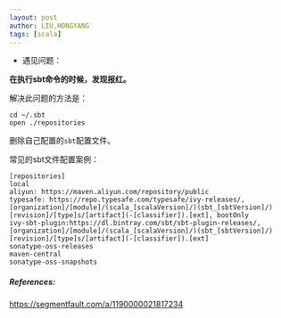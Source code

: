 ```yaml
---
layout: post
author: LIU,HONGYANG	
tags: [scala]
---
```




- 遇见问题：

**在执行sbt命令的时候，发现报红。**

解决此问题的方法是：

```
cd ~/.sbt 
open ./repositories 
```



删除自己配置的`sbt`配置文件。



常见的sbt文件配置案例：

```
[repositories]
local
aliyun: https://maven.aliyun.com/repository/public
typesafe: https://repo.typesafe.com/typesafe/ivy-releases/, [organization]/[module]/(scala_[scalaVersion]/)(sbt_[sbtVersion]/)[revision]/[type]s/[artifact](-[classifier]).[ext], bootOnly
ivy-sbt-plugin:https://dl.bintray.com/sbt/sbt-plugin-releases/, [organization]/[module]/(scala_[scalaVersion]/)(sbt_[sbtVersion]/)[revision]/[type]s/[artifact](-[classifier]).[ext]
sonatype-oss-releases
maven-central
sonatype-oss-snapshots
```





##### References:

https://segmentfault.com/a/1190000021817234

